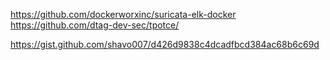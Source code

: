 https://github.com/dockerworxinc/suricata-elk-docker
https://github.com/dtag-dev-sec/tpotce/

https://gist.github.com/shavo007/d426d9838c4dcadfbcd384ac68b6c69d